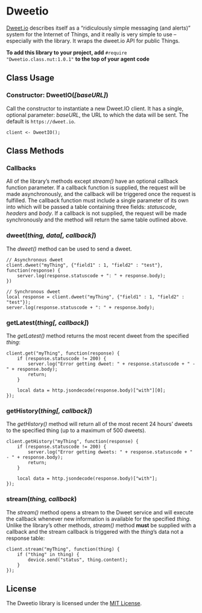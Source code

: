 # Dweetio

[Dweet.io](http://dweet.io) describes itself as a “ridiculously simple messaging (and alerts)” system for the Internet of Things, and it really is very simple to use &ndash; especially with the library. It wraps the dweet.io API for public Things.

**To add this library to your project, add** `#require "Dweetio.class.nut:1.0.1"` **to the top of your agent code**

## Class Usage

### Constructor: DweetIO(*[baseURL]*)

Call the constructor to instantiate a new Dweet.IO client. It has a single, optional parameter: *baseURL*, the URL to which the data will be sent. The default is `https://dweet.io`.

```squirrel
client <- DweetIO();
```

## Class Methods

### Callbacks

All of the library’s methods except *stream()* have an optional callback function parameter. If a callback function is supplied, the request will be made asynchronously, and the callback will be triggered once the request is fulfilled. The callback function must include a single parameter of its own into which will be passed a table containing three fields: *statuscode*, *headers* and *body*. If a callback is not supplied, the request will be made synchronously and the method will return the same table outlined above.

### dweet(*thing, data[, callback]*)

The *dweet()* method can be used to send a dweet.

```squirrel
// Asynchronous dweet
client.dweet("myThing", {"field1" : 1, "field2" : "test"}, function(response) {
    server.log(response.statuscode + ": " + response.body);
})
```

```squirrel
// Synchronous dweet
local response = client.dweet("myThing", {"field1" : 1, "field2" : "test"});
server.log(response.statuscode + ": " + response.body);
```

### getLatest(*thing[, callback]*)

The *getLatest()* method returns the most recent dweet from the specified *thing*:

```squirrel
client.get("myThing", function(response) {
    if (response.statuscode != 200) {
	    server.log("Error getting dweet: " + response.statuscode + " - " + response.body);
	    return;
    }

    local data = http.jsondecode(response.body)["with"][0];
});
```

### getHistory(*thing[, callback]*)

The *getHistory()* method will return all of the most recent 24 hours’ dweets to the specified thing (up to a maximum of 500 dweets).

```squirrel
client.getHistory("myThing", function(response) {
    if (response.statuscode != 200) {
	    server.log("Error getting dweets: " + response.statuscode + " - " + response.body);
	    return;
    }

    local data = http.jsondecode(response.body)["with"];
});
```

### stream(*thing, callback*)

The *stream()* method opens a stream to the Dweet service and will execute the callback whenever new information is available for the specified *thing*. Unlike the library’s other methods, *stream()* method **must** be supplied with a callback and the stream callback is triggered with the *thing*’s data not a response table:

```squirrel
client.stream("myThing", function(thing) {
    if ("thing" in thing) {
	    device.send("status", thing.content);
    }
});
```

## License

The Dweetio library is licensed under the [MIT License](./LICENSE).
